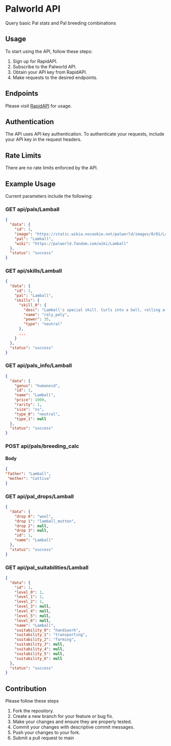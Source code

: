 # Palworld API

Query basic Pal stats and Pal breeding combinations

## Usage

To start using the API, follow these steps:
1. Sign up for RapidAPI.
2. Subscribe to the Palworld API.
3. Obtain your API key from RapidAPI.
4. Make requests to the desired endpoints.

## Endpoints

Please visit [RapidAPI](https://rapidapi.com/philmckracken03/api/palworld-api1) for usage.

## Authentication

The API uses API key authentication. To authenticate your requests, include your API key in the request headers.

## Rate Limits

There are no rate limits enforced by the API.

## Example Usage

Current parameters include the following:

### GET api/pals/Lamball
```json
{
  "data": {
    "id": 1,
    "image": "https://static.wikia.nocookie.net/palworld/images/0/01/Lamball_menu.png/",
    "pal": "Lamball",
    "wiki": "https://palworld.fandom.com/wiki/Lamball"
  },
  "status": "success"
}
```
### GET api/skills/Lamball
```json
{
  "data": {
    "id": 1,
    "pal": "Lamball",
    "skills": {
      "skill_0": {
        "desc": "Lamball's special skill. Curls into a ball, rolling after any enemies in its way. Becomes dizzy and unable to move after the attack ends.",
        "name": "roly_poly",
        "power": 35,
        "type": "neutral"
      },
      ...
    }
  },
  "status": "success"
}
```
### GET api/pals_info/Lamball
```json
{
  "data": {
    "genus": "humanoid",
    "id": 1,
    "name": "Lamball",
    "price": 1000,
    "rarity": 1,
    "size": "xs",
    "type_0": "neutral",
    "type_1": null
  },
  "status": "success"
}
```
### POST api/pals/breeding_calc
#### Body
```json
{
"father": "Lamball",
 "mother": "Cattiva"
}
```
### GET api/pal_drops/Lamball
```json
{
  "data": {
    "drop 0": "wool",
    "drop 1": "lamball_mutton",
    "drop 2": null,
    "drop 3": null,
    "id": 1,
    "name": "Lamball"
  },
  "status": "success"
}
```
### GET api/pal_suitabilities/Lamball
```json
{
  "data": {
    "id": 1,
    "level_0": 1,
    "level_1": 1,
    "level_2": 1,
    "level_3": null,
    "level_4": null,
    "level_5": null,
    "level_6": null,
    "name": "Lamball",
    "suitability_0": "handiwork",
    "suitability_1": "transporting",
    "suitability_2": "farming",
    "suitability_3": null,
    "suitability_4": null,
    "suitability_5": null,
    "suitability_6": null
  },
  "status": "success"
}
```
## Contribution

Please follow these steps

1. Fork the repository.
2. Create a new branch for your feature or bug fix.
3. Make your changes and ensure they are properly tested.
4. Commit your changes with descriptive commit messages.
5. Push your changes to your fork.
6. Submit a pull request to main


